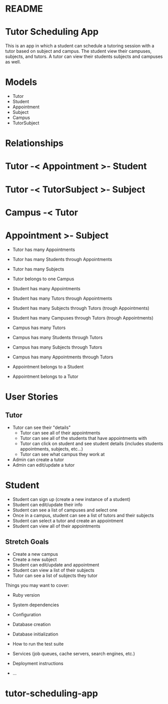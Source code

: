 # README

# Tutor Scheduling App

This is an app in which a student can schedule a tutoring session with a tutor based on subject and campus. The student view their campuses, subjects, and tutors. A tutor can view their students subjects and campuses as well.

# Models

* Tutor
* Student
* Appointment
* Subject
* Campus
* TutorSubject

# Relationships

# Tutor -< Appointment >- Student
# Tutor -< TutorSubject >- Subject
# Campus -< Tutor
# Appointment >- Subject

* Tutor has many Appointments
* Tutor has many Students through Appointments
* Tutor has many Subjects
* Tutor belongs to one Campus

* Student has many Appointments
* Student has many Tutors through Appointments
* Student has many Subjects through Tutors (trough Appointments)
* Student has many Campuses through Tutors (trough Appointments)

* Campus has many Tutors
* Campus has many Students through Tutors
* Campus has many Subjects through Tutors
* Campus has many Appointments through Tutors

* Appointment belongs to a Student
* Appointment belongs to a Tutor

# User Stories

## Tutor
* Tutor can see their "details"
    * Tutor can see all of their appointments 
    * Tutor can see all of the students that have appointments with
    * Tutor can click on student and see student details (includes students appointments, subjects, etc...)
    * Tutor can see what campus they work at
* Admin can create a tutor
* Admin can edit/update a tutor

# Student
* Student can sign up (create a new instance of a student)
* Student can edit/update their info
* Student can see a list of campuses and select one
* Once in a campus, student can see a list of tutors and their subjects
* Student can select a tutor and create an appointment
* Student can view all of their appointments

## Stretch Goals
* Create a new campus
* Create a new subject
* Student can edit/update and appointment
* Student can view a list of their subjects
* Tutor can see a list of subjects they tutor
































Things you may want to cover:

* Ruby version

* System dependencies

* Configuration

* Database creation

* Database initialization

* How to run the test suite

* Services (job queues, cache servers, search engines, etc.)

* Deployment instructions

* ...
# tutor-scheduling-app
